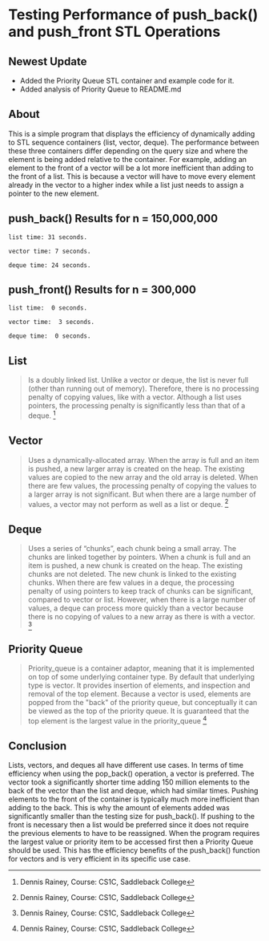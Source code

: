 # Testing Performance of push_back() and push_front STL Operations

## Newest Update
- Added the Priority Queue STL container and example code for it.
- Added analysis of Priority Queue to README.md

## About
This is a simple program that displays the efficiency of dynamically adding to STL sequence containers (list, vector, deque). The performance between these three containers differ depending on the query size and where the element is being added relative to the container. For example, adding an element to the front of a vector will be a lot more inefficient than adding to the front of a list. This is because a vector will have to move every element already in the vector to a higher index while a list just needs to assign a pointer to the new element.

## push_back() Results for n = 150,000,000
```
list time: 31 seconds.

vector time: 7 seconds.

deque time: 24 seconds.

```

## push_front() Results for n = 300,000
```
list time:  0 seconds.

vector time:  3 seconds.

deque time:  0 seconds.
```

## List
> Is a doubly linked list. Unlike a vector or deque, the list is never full (other than running out of memory). Therefore, there is no processing penalty of copying values, like with a vector. Although a list uses pointers, the processing penalty is significantly less
> than that of a deque. [^1]

## Vector
> Uses a dynamically-allocated array. When the array is full and an item is pushed, a new larger array is created on the heap. The existing values are copied to the new array and the old array is deleted. When there are few values, the processing penalty of copying the
> values to a larger array is not significant. But when there are a large number of values, a vector may not perform as well as a list or deque. [^1]

## Deque
> Uses a series of “chunks”, each chunk being a small array. The chunks are linked together by pointers. When a chunk is full and an item is pushed, a new chunk is created on the heap. The existing chunks are not deleted. The new chunk is linked to the existing
> chunks. When there are few values in a deque, the processing penalty of using pointers to keep track of chunks can be significant, compared to vector or list. However, when there is a large number of values, a deque can process more quickly than a vector because there
> is no copying of values to a new array as there is with a vector. [^1]

## Priority Queue
> Priority_queue is a container adaptor, meaning that it is implemented on top of some underlying container type. By default that underlying type is vector. It provides insertion of elements, and inspection and removal of the top element. Because a vector is used, elements are popped from the "back" of the priority queue, but conceptually it can be viewed as the top of the priority queue. It is guaranteed that the top element is the largest value in the priority_queue [^1]

## Conclusion
Lists, vectors, and deques all have different use cases. In terms of time efficiency when using the pop_back() operation, a vector is preferred. The vector took a significantly shorter time adding 150 million elements to the back of the vector than the list and deque, which had similar times. Pushing elements to the front of the container is typically much more inefficient than adding to the back. This is why the amount of elements added was significantly smaller than the testing size for push_back(). If pushing to the front is necessary then a list would be preferred since it does not require the previous elements to have to be reassigned. When the program requires the largest value or priority item to be accessed first then a Priority Queue should be used. This has the efficiency benefits of the push_back() function for vectors and is very efficient in its specific use case.


[^1]: Dennis Rainey, Course: CS1C, Saddleback College



